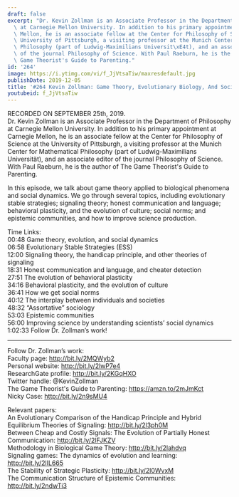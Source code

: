 ```yaml
---
draft: false
excerpt: "Dr. Kevin Zollman is an Associate Professor in the Department of Philosophy\
  \ at Carnegie Mellon University. In addition to his primary appointment at Carnegie\
  \ Mellon, he is an associate fellow at the Center for Philosophy of Science at the\
  \ University of Pittsburgh, a visiting professor at the Munich Center for Mathematical\
  \ Philosophy (part of Ludwig-Maximilians Universit\xE4t), and an associate editor\
  \ of the journal Philosophy of Science. With Paul Raeburn, he is the author of The\
  \ Game Theorist's Guide to Parenting."
id: '264'
image: https://i.ytimg.com/vi/f_JjVtsaTiw/maxresdefault.jpg
publishDate: 2019-12-05
title: '#264 Kevin Zollman: Game Theory, Evolutionary Biology, And Social Dynamics'
youtubeid: f_JjVtsaTiw
---
```

<div class="timelinks">

RECORDED ON SEPTEMBER 25th, 2019.  
Dr. Kevin Zollman is an Associate Professor in the Department of Philosophy at Carnegie Mellon University. In addition to his primary appointment at Carnegie Mellon, he is an associate fellow at the Center for Philosophy of Science at the University of Pittsburgh, a visiting professor at the Munich Center for Mathematical Philosophy (part of Ludwig-Maximilians Universität), and an associate editor of the journal Philosophy of Science. With Paul Raeburn, he is the author of The Game Theorist's Guide to Parenting.

In this episode, we talk about game theory applied to biological phenomena and social dynamics. We go through several topics, including evolutionary stable strategies; signaling theory; honest communication and language; behavioral plasticity, and the evolution of culture; social norms; and epistemic communities, and how to improve science production.

Time Links:  
<time>00:48</time> Game theory, evolution, and social dynamics  
<time>06:58</time> Evolutionary Stable Strategies (ESS)  
<time>12:00</time> Signaling theory, the handicap principle, and other theories of signaling  
<time>18:31</time> Honest communication and language, and cheater detection  
<time>27:51</time> The evolution of behavioral plasticity  
<time>34:16</time> Behavioral plasticity, and the evolution of culture  
<time>36:41</time> How we get social norms  
<time>40:12</time> The interplay between individuals and societies  
<time>48:32</time> “Assortative” sociology  
<time>53:03</time> Epistemic communities  
<time>56:00</time> Improving science by understanding scientists’ social dynamics  
<time>1:02:33</time> Follow Dr. Zollman’s work!

---

Follow Dr. Zollman’s work:  
Faculty page: http://bit.ly/2MQWyb2  
Personal website: http://bit.ly/2lwP7e4  
ResearchGate profile: http://bit.ly/2KGqHXO  
Twitter handle: @KevinZollman  
The Game Theorist's Guide to Parenting: https://amzn.to/2mJmKct  
Nicky Case: http://bit.ly/2n9sMU4

Relevant papers:  
An Evolutionary Comparison of the Handicap Principle and Hybrid Equilibrium Theories of Signaling: http://bit.ly/2l3ph0M  
Between Cheap and Costly Signals: The Evolution of Partially Honest Communication: http://bit.ly/2lFJKZV  
Methodology in Biological Game Theory: http://bit.ly/2lahdvq  
Signaling games: The dynamics of evolution and learning: http://bit.ly/2lIL665  
The Stability of Strategic Plasticity: http://bit.ly/2l0WvxM  
The Communication Structure of Epistemic Communities: http://bit.ly/2ndwTi3
</div>


